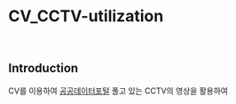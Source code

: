 # CV_CCTV-utilization

<br>

 ## **Introduction**

CV를 이용하여 [공공데이터포털](https://www.data.go.kr/data/15063717/fileData.do) 풀고 있는 CCTV의 영상을 활용하여 
